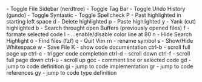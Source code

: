 <F3>             - Toggle File Sidebar (nerdtree)
<F4>             - Toggle Tag Bar
<F5>             - Toggle Undo History (gundo)
<F6>             - Toggle Syntastic
<F7>             - Toggle Spellcheck
<Leader>P        - Past highlighted in starting left space
<Leader>d        - Delete highlighted
<Leader>p        - Paste highlighted
<Leader>y        - Yank (cut) highlighted
<leader>b        - Search throught open Buffers (previously opened files)
<leader>f        - formate selected code
<leader>l        - ...enable/disable color line at 80
<leader>n        - Hide Search Highlight
<leader>o        - Find files (fzf)
<leader>q        - Quit Vim
<leader>rn       - rename symbol
<leader>s        - Show/Hide Whitespace
<leader>w        - Save File
K                - show code documentation
ctrl-b           - scroll full page up
ctrl-c           - trigger code completion
ctrl-d           - scroll down
ctrl-f           - scroll full page down
ctrl-u           - scroll up
gcc              - comment line or selected code
gd               - jump to code definition
gi               - jump to code implementation
gr               - jump to code references
gy               - jump to code type definition
